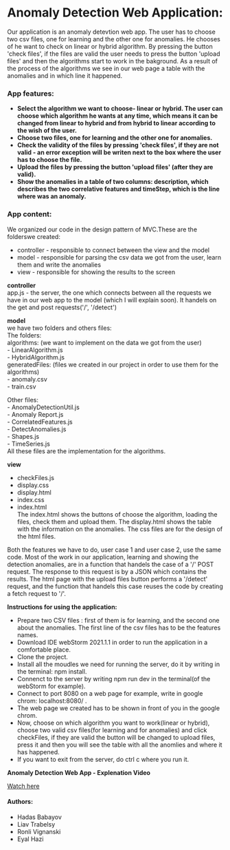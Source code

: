 # Anomaly Detection Web Application:

Our application is an anomaly detevtion web app. The user has to choose two csv files, one for learning and the other one for anomalies. He chooses of he want to check on linear or hybrid algorithm.
By pressing the button 'check files', if the files are valid the user needs to press the button 'upload files' and then the algorithms start to work in the bakground.
As a result of the process of the algorithms we see in our web page a table with the anomalies and in which line it happened.


### App features:
  - **Select the algorithm we want to choose- linear or hybrid. The user can choose which algorithm he wants at any time, which means it can be changed from linear to hybrid and from hybrid to linear according to the wish of the user.**
  - **Choose two files, one for learning and the other one for anomalies.**
  - **Check the validity of the files by pressing 'check files', if they are not valid - an error exception will be writen next to the box where the user has to choose the file.** 
  - **Upload the files by pressing the button 'upload files' (after they are valid).**
  - **Show the anomalies in a table of two columns: description, which describes the two correlative features and timeStep, which is the line where was an anomaly.**


### App content:
 We organized our code in the design pattern of MVC.These are the folderswe created:
* controller - responsible to connect between the view and the model<br/>
* model - responsible for parsing the csv data we got from the user, learn them and write the anomalies<br/>
* view - responsible for showing the results to the screen<br/>

**controller**<br/>
   app.js - the server, the one which connects between all the requests we have in our web app to the model (which I will explain soon).
   It handels on the get and post requests('/', '/detect')

**model**<br/>
	we have two folders and others files:<br/>
	The folders:<br/>
	algorithms: (we want to implement on the data we got from the user)<br/>
			- LinearAlgorithm.js<br/>
			- HybridAlgorithm.js<br/>
	generatedFiles: (files we created in our project in order to use them for the algorithms)<br/>
			- anomaly.csv<br/>
			- train.csv<br/>
	
Other files:<br/>
	- AnomalyDetectionUtil.js<br/>
	- Anomaly Report.js<br/>
	- CorrelatedFeatures.js<br/>
	- DetectAnomalies.js<br/>
	- Shapes.js<br/>
	- TimeSeries.js<br/>
	All these files are the implementation for the algorithms.
		
**view**<br/>
- checkFiles.js<br/>
- display.css<br/>
- display.html<br/>
- index.css<br/>
- index.html<br/>
	The index.html shows the buttons of choose the algorithm, loading the files, check them and upload them.
	The display.html shows the table with the information on the anomalies.
	The css files are for the design of the html files.<br/>

Both the features we have to do, user case 1 and user case 2, use the same code. Most of the work in our application, learning and showing the detection anomalies, are in a function that handels the case of a '/' POST request. The response to this request is by a JSON which contains the results. The html page with the upload files button performs a '/detect' request, and the function that handels this case reuses the code by creating a fetch request to '/'.
    

**Instructions for using the application:**
- Prepare two CSV files : first of them is for learning, and the second one about the anomalies. The first line of the csv files has to be the features names.
- Download IDE webStorm 2021.1.1 in order to run the application in a comfortable place.
- Clone the project.
- Install all the moudles we need for running the server, do it by writing in the terminal: npm install.
- Connenct to the server by writing npm run dev in the terminal(of the webStorm for example).
- Connect to port 8080 on a web page for example, write in google chrom: localhost:8080/ .
- The web page we created has to be shown in front of you in the google chrom.
- Now, choose on which algorithm you want to work(linear or hybrid), choose two valid csv files(for learning and for anomalies) and click checkFiles, if they are valid the button will be changed to upload files, press it and then you will see the table with all the anomlies and where it has happened.
- If you want to exit from the server, do ctrl c where you run it.

**Anomaly Detection Web App - Explenation Video**

[Watch here](https://youtu.be/ZQ-VuTAEcls)

#### Authors:
* Hadas Babayov
* Liav Trabelsy
* Ronli Vignanski
* Eyal Hazi





















